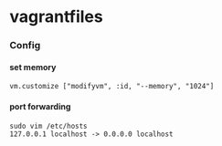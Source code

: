# vagrantfiles

### Config

#### set memory
```
vm.customize ["modifyvm", :id, "--memory", "1024"]
```

#### port forwarding
```
sudo vim /etc/hosts
127.0.0.1 localhost -> 0.0.0.0 localhost
```
